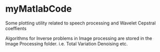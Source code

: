 # myMatlabCode
Some plotting utility related to speech processing and Wavelet Cepstral coeffients

Algorithms for Inverse problems in Image processing are stored in the Image Processing folder. i.e. Total Variation Denoising etc.
